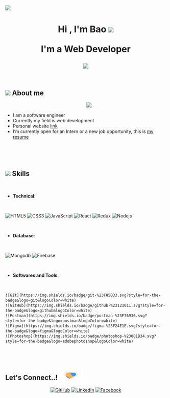 <!-- Banner -->
<img src="https://github.com/Adityakanoi2001/Adityakanoi2001/blob/8b3abf28d4d62728caf9ee9c177f48b058cbb997/assets/header.png">
<h1 align="center"><b>Hi , I'm Bao</b> <img src="https://media.giphy.com/media/hvRJCLFzcasrR4ia7z/giphy.gif" width="35"> <p>I'm a Web Developer</p></h1>


<!-- Me -->

<p align="center">
  <a href="https://github.com/DenverCoder1/readme-typing-svg"><img src="https://readme-typing-svg.herokuapp.com?font=Time+New+Roman&color=cyan&size=25&center=true&vCenter=true&width=600&height=100&lines=Graduated+from+Software+Engineering;Graduated+with+honors+-+GPA+3.46;Passionate+about+web+development"></a>
	
</p>
<br>

<!-- About me -->
## <img src="https://img.icons8.com/?size=100&id=Ku3cLD42vk_a&format=png&color=000000" width="35px"> **About me**

<picture> <img align="right" src="https://threedio-cdn.icons8.com/yqHDbAAuBywPAFcLsUBHbbVvINjhf_ltS1gtux1XBMQ/rs:fit:1024:1024/czM6Ly90aHJlZWRp/by1wcm9kL3ByZXZp/ZXdzLzE1Ni84N2U3/MzJlNi0zZjUwLTRl/MjctOWNjNi0zOTg3/MjYwY2NjMTEucG5n.png" width = 250px></picture>

<br>

- I am a software engineer
- Currently my field is web development
- Personal website [link](https://portfolio-bao-three.vercel.app/)
- I’m currently open for an Intern or a new job opportunity, this is [my resume](https://drive.google.com/file/d/1A5YqonBT8T6Ta4IKvuX-nnP8oz7cPufv/view?usp=drive_link)


<br>
<br>
<br>



<!-- Skills -->

## <img src="https://media2.giphy.com/media/QssGEmpkyEOhBCb7e1/giphy.gif?cid=ecf05e47a0n3gi1bfqntqmob8g9aid1oyj2wr3ds3mg700bl&rid=giphy.gif" width ="25"><b> Skills</b>
<br>

<p align="center">

- **Technical**:
  
<br>	

   ![HTML5](https://img.shields.io/badge/HTML5%20-%23E34F26.svg?style=for-the-badge&logo=html5&logoColor=white)
   ![CSS3](https://img.shields.io/badge/CSS%20-%231572B6.svg?style=for-the-badge&logo=css3&logoColor=white)
   ![JavaScript](https://img.shields.io/badge/javascript-%23323330.svg?style=for-the-badge&logo=javascript&logoColor=%23F7DF1E)
   ![React](https://img.shields.io/badge/ReactJS%20-%235ED3F3.svg?style=for-the-badge&logo=react&logoColor=white)
   ![Redux](https://img.shields.io/badge/Redux%20-%237248B6.svg?style=for-the-badge&logo=redux&logoColor=white)
   ![Nodejs](https://img.shields.io/badge/NodeJS%20-%2373AA63.svg?style=for-the-badge&logo=node.js&logoColor=white)
   
<br>   
    
- **Database**:
<br>

   ![Mongodb](https://img.shields.io/badge/mongodb%20-%230FA54D.svg?style=for-the-badge&logo=mongodb&logoColor=white)
   ![Firebase](https://img.shields.io/badge/firebase%20-%23FFCB2B.svg?style=for-the-badge&logo=firebase&logoColor=black)
<br>

<br>

- **Softwares and Tools**:
<br>

	![Git](https://img.shields.io/badge/git-%23F05033.svg?style=for-the-badge&logo=git&logoColor=white)
	![GitHub](https://img.shields.io/badge/github-%23121011.svg?style=for-the-badge&logo=github&logoColor=white)
	![Postman](https://img.shields.io/badge/postman-%23F76936.svg?style=for-the-badge&logo=postman&logoColor=white)
	![Figma](https://img.shields.io/badge/figma-%23F24E1E.svg?style=for-the-badge&logo=figma&logoColor=white)
	![Photoshop](https://img.shields.io/badge/photoshop-%23001D34.svg?style=for-the-badge&logo=adobephotoshop&logoColor=white)



<br>
<br>


## <b> Let's Connect..!</b><img src="https://github.com/0xAbdulKhalid/0xAbdulKhalid/raw/main/assets/mdImages/handshake.gif" width ="80">

<p align="center">
	<a href="https://github.com/pqbao"><img src="https://img.icons8.com/bubbles/50/000000/github.png" alt="GitHub"/></a>
	<a href="https://linkedin.com/in/baophanquoc"><img src="https://img.icons8.com/bubbles/50/000000/linkedin.png" alt="LinkedIn"/></a>
	<a href="https://www.facebook.com/100027640774406/"><img src="https://img.icons8.com/bubbles/50/000000/facebook-new.png" alt="Facebook"/></a>

<br>
<br>
</p>
